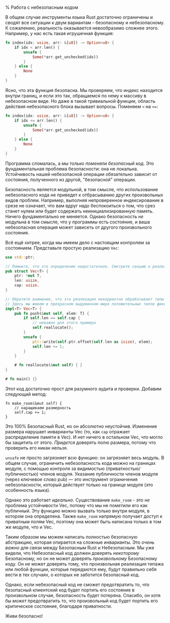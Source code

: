 % Работа с небезопасным кодом

В общем случае инструменты языка Rust достаточно ограничены и сводят 
все ситуации к двум вариантам - безопасному и небезопасному. К сожалению, 
реальность оказывается невообразимо сложнее этого. Например, у нас есть
такая игрушечная функция:

```rust
fn index(idx: usize, arr: &[u8]) -> Option<u8> {
    if idx < arr.len() {
        unsafe {
            Some(*arr.get_unchecked(idx))
        }
    } else {
        None
    }
}
```

Ясно, что эта функция безопасна. Мы проверяем, что индекс находится внутри
границ, и если это так, обращаемся по нему к массиву в небезопасном виде. Но
даже в такой тривиальной функции, область действия небезопасного блока вызывает
вопросы. Поменяем `<` на `<=`:

```rust
fn index(idx: usize, arr: &[u8]) -> Option<u8> {
    if idx <= arr.len() {
        unsafe {
            Some(*arr.get_unchecked(idx))
        }
    } else {
        None
    }
}
```

Программа сломалась, а мы *только поменяли безопасный код*. Это фундаментальная
проблема безопасности: она не локальна. Устойчивость нашей небезопасной операции
обязательно зависит от состояния, полученного из другой, "безопасной" операции.

Безопасность является модульной, в том смысле, что использование небезопасного
кода не приведет к отбрасыванию других произвольных видов проблем. Например,
выполняя непроверенное индексирование в срезе не означает, что вам вдруг надо
беспокоиться о том, что срез станет нулем или будет содержать
неинициализированную память. Ничего фундаментально не меняется. Однако
безопасность *не* модульна в том смысле, что у программы есть состояние, и ваша
небезопасная операция может зависеть от другого произвольного состояния.

Всё ещё хитрее, когда мы имеем дело с настоящим контролем за состоянием. 
Представьте простую реализацию `Vec`:

```rust
use std::ptr;

// Помните, что это определение недостаточное. Смотрите секцию о реализации Vec.
pub struct Vec<T> {
    ptr: *mut T,
    len: usize,
    cap: usize,
}

// Обратите внимание, что эта реализация некорректно обрабатывает типы нулевого размера
// Здесь мы живем в прекрасном выдуманном мире положительных типов фиксированного размера.
impl<T> Vec<T> {
    pub fn push(&mut self, elem: T) {
        if self.len == self.cap {
            // неважно для этого примера
            self.reallocate();
        }
        unsafe {
            ptr::write(self.ptr.offset(self.len as isize), elem);
            self.len += 1;
        }
    }

    # fn reallocate(&mut self) { }
}

# fn main() {}
```

Этот код достаточно прост для разумного аудита и проверки. Добавим следующий
метод:

```rust,ignore
fn make_room(&mut self) {
    // наращиваем размерность
    self.cap += 1;
}
```

Это 100% Безопасный Rust, но он абсолютно неустойчив. Изменение размера нарушает
инварианты Vec (то, как `cap` отражает распределение памяти в Vec). И нет ничего
в остальном Vec, что могло бы защитить от этого. *Придется* доверять полю
размера, потому что проверить его никак нельзя.

`unsafe` не просто загрязняет всю функцию: он загрязняет весь *модуль*. 
В общем случае, ограничить небезопасность кода можно на границах модуля, с помощью 
контроля за видимостью (приватностью/публичностью) членов модуля. Указание 
публичности членов модуля (через ключевое слово pub) — это инструмент ограничения
небезопасности, который действует только на границе модуля (это особенность языка).

Однако это работает *идеально*. Существование `make_room` - это *не* проблема
устойчивости Vec, потому что мы не пометили его как публичный. Эту функцию можно
вызвать только внутри модуля, в котором она определена. Также `make_room`
напрямую получает доступ к приватным полям Vec, поэтому она может быть написана
только в том же модуле, что и Vec.

Таким образом мы можем написать полностью безопасную абстракцию, которая
опирается на сложные инварианты. Это *очень важно* для связи между
Безопасным Rust и Небезопасным. Мы уже видели, что Небезопасный код должен
доверять *некоторому* Безопасному, но он не может доверять *произвольному* Безопасному
коду. Он не может доверять тому, что произвольная реализация типажа или любой
функции, которые передаются ему, будут правильно себя вести в тех случаях, о
которых не заботится безопасный код.

Однако, если небезопасный код не сможет предотвратить то, что безопасный
клиентский код будет портить его состояние в произвольном случае, безопасность
будет потеряна. Спасибо, он хотя бы *может* предотвратить то, что произвольный код
будет портить его критическое состояние, благодаря приватности.

Живи безопасно!

